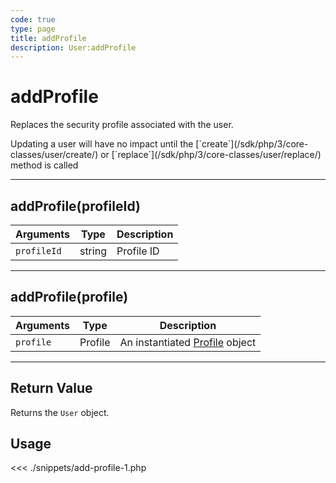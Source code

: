 ```yaml
---
code: true
type: page
title: addProfile
description: User:addProfile
---
```


# addProfile

Replaces the security profile associated with the user.

<div class="alert alert-info">
Updating a user will have no impact until the [`create`](/sdk/php/3/core-classes/user/create/) or [`replace`](/sdk/php/3/core-classes/user/replace/) method is called
</div>

---

## addProfile(profileId)

| Arguments   | Type   | Description |
| ----------- | ------ | ----------- |
| `profileId` | string | Profile ID  |

---

## addProfile(profile)

| Arguments | Type    | Description                                          |
| --------- | ------- | ---------------------------------------------------- |
| `profile` | Profile | An instantiated [Profile](/sdk/php/3/core-classes/profile) object |

---

## Return Value

Returns the `User` object.

## Usage

<<< ./snippets/add-profile-1.php
